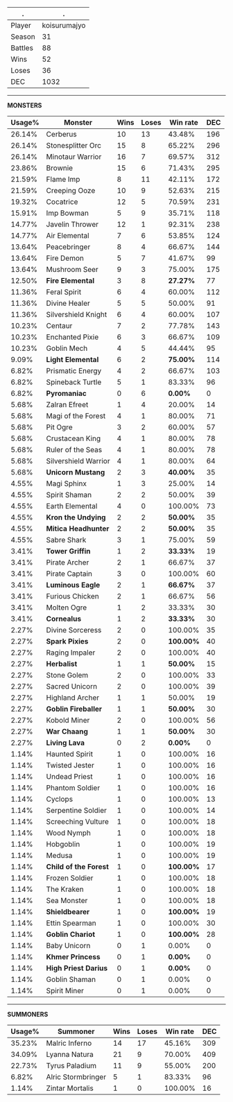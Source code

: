 .|.
|-|-
Player|koisurumajyo
Season|31
Battles|88
Wins|52
Loses|36
DEC|1032

---
**MONSTERS**

Usage%|Monster|Wins|Loses|Win rate|DEC|
-|-|-|-|-|-|
26.14%|Cerberus|10|13|43.48%|196|
26.14%|Stonesplitter Orc|15|8|65.22%|296|
26.14%|Minotaur Warrior|16|7|69.57%|312|
23.86%|Brownie|15|6|71.43%|295|
21.59%|Flame Imp|8|11|42.11%|172|
21.59%|Creeping Ooze|10|9|52.63%|215|
19.32%|Cocatrice|12|5|70.59%|231|
15.91%|Imp Bowman|5|9|35.71%|118|
14.77%|Javelin Thrower|12|1|92.31%|238|
14.77%|Air Elemental|7|6|53.85%|124|
13.64%|Peacebringer|8|4|66.67%|144|
13.64%|Fire Demon|5|7|41.67%|99|
13.64%|Mushroom Seer|9|3|75.00%|175|
12.50%|**Fire Elemental**|3|8|**27.27%**|77|
11.36%|Feral Spirit|6|4|60.00%|112|
11.36%|Divine Healer|5|5|50.00%|91|
11.36%|Silvershield Knight|6|4|60.00%|107|
10.23%|Centaur|7|2|77.78%|143|
10.23%|Enchanted Pixie|6|3|66.67%|109|
10.23%|Goblin Mech|4|5|44.44%|95|
9.09%|**Light Elemental**|6|2|**75.00%**|114|
6.82%|Prismatic Energy|4|2|66.67%|103|
6.82%|Spineback Turtle|5|1|83.33%|96|
6.82%|**Pyromaniac**|0|6|**0.00%**|0|
5.68%|Zalran Efreet|1|4|20.00%|14|
5.68%|Magi of the Forest|4|1|80.00%|71|
5.68%|Pit Ogre|3|2|60.00%|57|
5.68%|Crustacean King|4|1|80.00%|78|
5.68%|Ruler of the Seas|4|1|80.00%|78|
5.68%|Silvershield Warrior|4|1|80.00%|64|
5.68%|**Unicorn Mustang**|2|3|**40.00%**|35|
4.55%|Magi Sphinx|1|3|25.00%|14|
4.55%|Spirit Shaman|2|2|50.00%|39|
4.55%|Earth Elemental|4|0|100.00%|73|
4.55%|**Kron the Undying**|2|2|**50.00%**|35|
4.55%|**Mitica Headhunter**|2|2|**50.00%**|35|
4.55%|Sabre Shark|3|1|75.00%|59|
3.41%|**Tower Griffin**|1|2|**33.33%**|19|
3.41%|Pirate Archer|2|1|66.67%|37|
3.41%|Pirate Captain|3|0|100.00%|60|
3.41%|**Luminous Eagle**|2|1|**66.67%**|37|
3.41%|Furious Chicken|2|1|66.67%|56|
3.41%|Molten Ogre|1|2|33.33%|30|
3.41%|**Cornealus**|1|2|**33.33%**|30|
2.27%|Divine Sorceress|2|0|100.00%|35|
2.27%|**Spark Pixies**|2|0|**100.00%**|40|
2.27%|Raging Impaler|2|0|100.00%|40|
2.27%|**Herbalist**|1|1|**50.00%**|15|
2.27%|Stone Golem|2|0|100.00%|33|
2.27%|Sacred Unicorn|2|0|100.00%|39|
2.27%|Highland Archer|1|1|50.00%|19|
2.27%|**Goblin Fireballer**|1|1|**50.00%**|30|
2.27%|Kobold Miner|2|0|100.00%|56|
2.27%|**War Chaang**|1|1|**50.00%**|30|
2.27%|**Living Lava**|0|2|**0.00%**|0|
1.14%|Haunted Spirit|1|0|100.00%|16|
1.14%|Twisted Jester|1|0|100.00%|16|
1.14%|Undead Priest|1|0|100.00%|16|
1.14%|Phantom Soldier|1|0|100.00%|16|
1.14%|Cyclops|1|0|100.00%|13|
1.14%|Serpentine Soldier|1|0|100.00%|14|
1.14%|Screeching Vulture|1|0|100.00%|18|
1.14%|Wood Nymph|1|0|100.00%|18|
1.14%|Hobgoblin|1|0|100.00%|19|
1.14%|Medusa|1|0|100.00%|19|
1.14%|**Child of the Forest**|1|0|**100.00%**|17|
1.14%|Frozen Soldier|1|0|100.00%|18|
1.14%|The Kraken|1|0|100.00%|18|
1.14%|Sea Monster|1|0|100.00%|18|
1.14%|**Shieldbearer**|1|0|**100.00%**|19|
1.14%|Ettin Spearman|1|0|100.00%|30|
1.14%|**Goblin Chariot**|1|0|**100.00%**|28|
1.14%|Baby Unicorn|0|1|0.00%|0|
1.14%|**Khmer Princess**|0|1|**0.00%**|0|
1.14%|**High Priest Darius**|0|1|**0.00%**|0|
1.14%|Goblin Shaman|0|1|0.00%|0|
1.14%|Spirit Miner|0|1|0.00%|0|

---
**SUMMONERS**

Usage%|Summoner|Wins|Loses|Win rate|DEC|
-|-|-|-|-|-|
35.23%|Malric Inferno|14|17|45.16%|309|
34.09%|Lyanna Natura|21|9|70.00%|409|
22.73%|Tyrus Paladium|11|9|55.00%|200|
6.82%|Alric Stormbringer|5|1|83.33%|96|
1.14%|Zintar Mortalis|1|0|100.00%|16|
